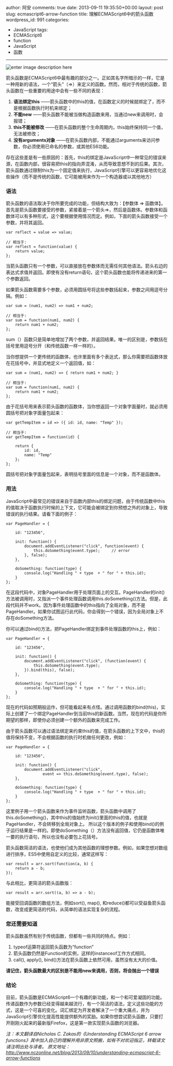 author: 阿安
comments: true
date: 2013-09-11 19:35:50+00:00
layout: post
slug: ecmascript6-arrow-function
title: 理解ECMAScript6中的箭头函数
wordpress_id: 991
categories:
- JavaScript
tags:
- ECMAScript6
- function
- JavaScript
- 函数
---

![enter image description here](/wp-content/uploads/2013/09/arrow-tv.jpg)





箭头函数是ECMAScript6中最有趣的部分之一。正如其名字所暗示的一样，它是一种用新的语法，一个“箭头”（=>）来定义的函数。然而，相对于传统的函数，箭头函数在一些重要的用途中会有一些不同的表现： 
1. **语法绑定this** ——箭头函数中的this的值，在函数定义的时候就绑定了，而不是根据函数执行时机来绑定； 
2. **不能new** ——箭头函数不能被当做构造函数来用，当通过new来调用时，会报错； 
3. **this不能被修改** ——在箭头函数的整个生命周期内，this始终保持同一个值，无法被修改； 
4. **没有arguments对象** ——在箭头函数内部，不能通过arguments来访问参数，你必须使用已命名的参数，或其他ES6功能。





存在这些差是有一些原因的：首先，this的绑定是JavaScript中一种常见的错误来源，在函数内部，很容易把this的指向弄混淆，从而导致意想不到的后果。其次，箭头函数通过限制this为一个固定值来执行，JavaScript引擎可以更容易地优化这些操作（而不是传统的函数，它可能被用来作为一个构造器或以其他地方）



<!-- more -->



### 语法





箭头函数的语法取决于你所要完成的功能，但结构大致为：【参数体 => 函数体】。 首先是箭头函数要接受的参数，紧接着是一个箭头=>，然后是函数体。参数体和函数体可以有多种形式，这个要根据使用情况而定。例如，下面的箭头函数接受一个参数，并将其返回。





    var reflect = value => value;

    // 相当于:
    var reflect = function(value) {
        return value;
    };







当箭头函数只有一个参数，可以直接放在参数体而无需任何其他语法。箭头右边的表达式求值并返回。即使有没有return语句，这个箭头函数也能将传递进来的第一个参数返回。





如果箭头函数需要多个参数，必须用圆括号将这些参数括起来，参数之间用逗号分隔。例如：





    var sum = (num1, num2) => num1 + num2;

    // 相当于:
    var sum = function(num1, num2) {
        return num1 + num2;
    };







sum（）函数只是简单地增加了两个参数，并返回结果。唯一的区别是，参数括在括号里用逗号分开（和传统函数一样一样的）。





当你想提供一个更传统的函数体，也许里面有多个表达式，那么你需要把函数体放在花括号中，并显式地定义一个返回值，如：





    var sum = (num1, num2) => { return num1 + num2; }

    // 相当于:
    var sum = function(num1, num2) {
        return num1 + num2;
    };







由于花括号用来表示箭头函数的函数体，当你想返回一个对象字面量时，就必须用圆括号把对象字面量包起来：





    var getTempItem = id => ({ id: id, name: "Temp" });

    // 相当于:
    var getTempItem = function(id) {

        return {
            id: id,
            name: "Temp"
        };
    };







圆括号把对象字面量包起来，表明括号里面的信息是一个对象，而不是函数体。





### 用法





JavaScript中最常见的错误来自于函数内部this的绑定问题，由于传统函数中this的值取决于函数执行时候的上下文，它可能会被绑定到你预想之外的对象上，导致错误的执行结果。请看下面的例子：





    var PageHandler = {

        id: "123456",

        init: function() {
            document.addEventListener("click", function(event) {
                this.doSomething(event.type);     // error
            }, false);
        },

        doSomething: function(type) {
            console.log("Handling " + type  + " for " + this.id);
        }
    };







在这段代码中，对象PageHandler用于处理页面上的交互。PageHandler的init()方法被调用时，又指派一个事件处理函数调用this.doSomething()方法。但是，此段代码并不work。因为事件处理函数中的this指向了全局对象，而不是PageHandler。如果你试图运行此代码，你会得到一个错误，因为全局对象上不存在doSomething方法。





你可以通过bind()方法，把PageHandler绑定到事件处理函数的this上，例如：





    var PageHandler = {

        id: "123456",

        init: function() {
            document.addEventListener("click", (function(event) {
                this.doSomething(event.type);
            }).bind(this), false);
        },

        doSomething: function(type) {
            console.log("Handling " + type  + " for " + this.id);
        }
    };







现在的代码如预期般运作，但可能看起来有点怪。通过调用函数的bind(this)，实际上创建了一个绑定PageHandler到当前this的新函数。当然，现在的代码是你所期望的那样，即使你必须创建一个额外的函数来完成工作。





由于箭头函数可以通过语法绑定来约束this的值，在箭头函数的上下文中，this的值将保持不变，不会根据函数的执行时机做任何更改，例如：





    var PageHandler = {

        id: "123456",

        init: function() {
            document.addEventListener("click",
                    event => this.doSomething(event.type), false);
        },

        doSomething: function(type) {
            console.log("Handling " + type  + " for " + this.id);
        }
    };







这里例子用一个箭头函数来作为事件监听函数，箭头函数中调用了this.doSomething()，其中this的值始终为init()里面的this的值，也就是PageHandler，不会转移到全局对象上。 所以这个版本的例子和使用bind()的例子运行结果是一样的。即使doSomething（）方法没有返回值，它仍是函数体唯一要的执行语句，所以也没有必要包上花括号。





箭头函数简洁的语法，也使他们成为其他函数的理想参数。例如，如果您想对数组进行排序，ES5中使用自定义的比较，通常这样写：





    var result = arr.sort(function(a, b) {
        return a - b;
    });







与此相比，更简洁的箭头函数版：





    var result = arr.sort((a, b) => a - b);







能接受回调函数的数组方法，例如sort(), map(), 和reduce()都可以受益鱼箭头函数，改变成更简洁的代码，从简单的语法实现复杂的流程。





### 您还需要知道





箭头函数虽然有别于传统函数，但都有一些共同的特点。例如： 
1. typeof运算符返回箭头函数为“function” 
2. 箭头函数仍然是Function的实例，这样的instanceof工作方式相同。 
3. call(), apply(), bind()方法在箭头函数上依然可用，虽然没有太大的价值。





**请记住，箭头函数最大的区别是不能用new来调用，否则，将会抛出一个错误**





### 结论





目前，箭头函数是ECMAScript6一个有趣的新功能，和一个和可爱凝固的功能。传递函数作为参数已经变得越来越流行，有一个简洁的语法，定义这些功能的方式，这是一个可喜的变化。词汇绑定为开发者解决了一个重大痛点，并为JavaScript引擎优化提高性能提供额外的奖励。如果你想尝试箭头函数，只要打开刚刚火起来的最新版Firefox，这是第一款实现箭头函数的浏览器。





_注：本文翻译自Nicholas C. Zakas的《Understanding ECMAScript 6 arrow functions》其中加入自己的理解并用非原文照搬，如有不对欢迎指正，转载译文请注明出处与译者。_ _原文地址：http://www.nczonline.net/blog/2013/09/10/understanding-ecmascript-6-arrow-functions_



